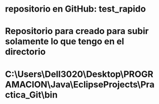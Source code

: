 # repositorio en GitHub: test_rapido
# Repositorio para creado para subir solamente lo que tengo en el directorio 
# C:\Users\Dell3020\Desktop\PROGRAMACION\Java\EclipseProjects\Practica_Git\bin
